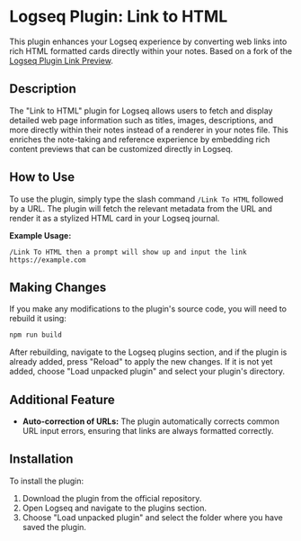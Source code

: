 # Logseq Plugin: Link to HTML

This plugin enhances your Logseq experience by converting web links into rich HTML formatted cards directly within your notes. Based on a fork of the [Logseq Plugin Link Preview](https://github.com/logseq/logseq-plugin-samples/tree/master/logseq-plugin-link-preview).

## Description

The "Link to HTML" plugin for Logseq allows users to fetch and display detailed web page information such as titles, images, descriptions, and more directly within their notes instead of a renderer in your notes file. This enriches the note-taking and reference experience by embedding rich content previews that can be customized directly in Logseq.

## How to Use

To use the plugin, simply type the slash command `/Link To HTML` followed by a URL. The plugin will fetch the relevant metadata from the URL and render it as a stylized HTML card in your Logseq journal.

**Example Usage:**
```
/Link To HTML then a prompt will show up and input the link https://example.com
```

## Making Changes

If you make any modifications to the plugin's source code, you will need to rebuild it using:

```bash
npm run build
```

After rebuilding, navigate to the Logseq plugins section, and if the plugin is already added, press "Reload" to apply the new changes. If it is not yet added, choose "Load unpacked plugin" and select your plugin's directory.

## Additional Feature

- **Auto-correction of URLs:** The plugin automatically corrects common URL input errors, ensuring that links are always formatted correctly.

## Installation

To install the plugin:

1. Download the plugin from the official repository.
2. Open Logseq and navigate to the plugins section.
3. Choose "Load unpacked plugin" and select the folder where you have saved the plugin.
